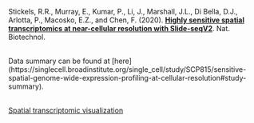 Stickels, R.R., Murray, E., Kumar, P., Li, J., Marshall, J.L., Di Bella, D.J., Arlotta, P., Macosko, E.Z., and Chen, F. (2020). [**Highly sensitive spatial transcriptomics at near-cellular resolution with Slide-seqV2**](https://doi.org/10.1038/s41587-020-0739-1). Nat. Biotechnol.


<br>
Data summary can be found at [here](https://singlecell.broadinstitute.org/single_cell/study/SCP815/sensitive-spatial-genome-wide-expression-profiling-at-cellular-resolution#study-summary).<br>
<br>


[Spatial transcriptomic visualization](
https://htmlpreview.github.io/?https://github.com/jlduan/Replica/blob/master/s41587-020-0739-1/notebooks/analyze_spatial.html)<br>
